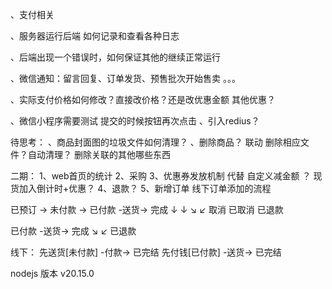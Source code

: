 
、支付相关

、服务器运行后端 如何记录和查看各种日志

、后端出现一个错误时，如何保证其他的继续正常运行



、微信通知：留言回复、订单发货、预售批次开始售卖 。。。

、实际支付价格如何修改？直接改价格？还是改优惠金额  其他优惠？


、微信小程序需要测试 提交的时候按钮再次点击
、引入redius？


待思考：
、商品封面图的垃圾文件如何清理？
、删除商品？ 联动 删除相应文件？自动清理？ 删除关联的其他哪些东西



二期：
1、web首页的统计
2、采购
3、优惠券发放机制 代替 自定义减金额 ？ 现货加入倒计时+优惠？
4、退款？
5、新增订单 线下订单添加的流程



已预订 -> 未付款 -> 已付款 -送货-> 完成
  ↓        ↓           ↘        ↙
 取消    已取消           已退款


已付款 -送货-> 完成
      ↘       ↙
        已退款

线下：
先送货[未付款] -付款-> 已完结
先付钱[已付款] -送货-> 已完结



nodejs 版本 v20.15.0